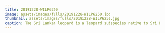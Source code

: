 ```yaml
---
title: 20191228-WILP6250
image: assets/images/fulls/20191228-WILP6250.jpg
thumbnail: assets/images/fulls/20191228-WILP6250.jpg
caption: The Sri Lankan leopard is a leopard subspecies native to Sri Lanka. This female leopard best known as Cleopatra spotted near Kokkari Willu / Wilpattu National Park, Sri Lanka
---
```

